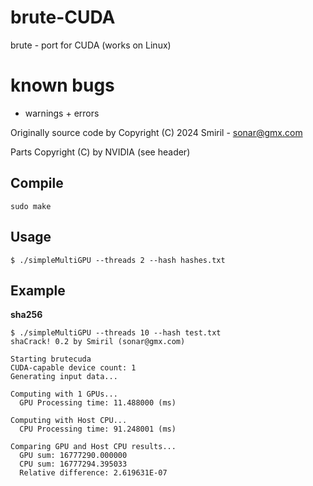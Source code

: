 # brute-CUDA

brute - port for CUDA (works on Linux)

# known bugs
 - warnings + errors

Originally source code by Copyright (C) 2024 Smiril - sonar@gmx.com

Parts Copyright (C) by NVIDIA (see header)


## Compile

```shell
sudo make
```
## Usage
```shell
$ ./simpleMultiGPU --threads 2 --hash hashes.txt
```

## Example

 **sha256**
```shell
$ ./simpleMultiGPU --threads 10 --hash test.txt
shaCrack! 0.2 by Smiril (sonar@gmx.com)

Starting brutecuda
CUDA-capable device count: 1
Generating input data...

Computing with 1 GPUs...
  GPU Processing time: 11.488000 (ms)

Computing with Host CPU...
  CPU Processing time: 91.248001 (ms)

Comparing GPU and Host CPU results...
  GPU sum: 16777290.000000
  CPU sum: 16777294.395033
  Relative difference: 2.619631E-07 


```
